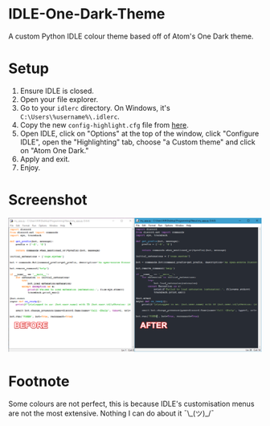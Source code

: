 # IDLE-One-Dark-Theme
A custom Python IDLE colour theme based off of Atom's One Dark theme.

# Setup
1. Ensure IDLE is closed.
2. Open your file explorer.<br>
3. Go to your `idlerc` directory. On Windows, it's `C:\Users\%username%\.idlerc`.<br>
4. Copy the new `config-highlight.cfg` file from <a href="https://cdn.rawgit.com/LumiteDubbz/IDLE-One-Dark-Theme/4059d386/config-highlight.cfg">here</a>.<br>
5. Open IDLE, click on "Options" at the top of the window, click "Configure IDLE", open the "Highlighting" tab, choose "a Custom theme" and click on "Atom One Dark."
6. Apply and exit.
7. Enjoy.

# Screenshot
<img src="https://github.com/LumiteDubbz/IDLE-One-Dark-Theme/blob/master/Screenshot.png?raw=true" alt="Go to https://github.com/LumiteDubbz/IDLE-One-Dark-Theme/blob/master/Screenshot.png?raw=true if this image did not load."></img>

# Footnote
Some colours are not perfect, this is because IDLE's customisation menus are not the most extensive. Nothing I can do about it ¯\\\_(ツ)_/¯
